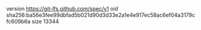 version https://git-lfs.github.com/spec/v1
oid sha256:ba56e3fee99dbfad5b021d90d3d33e2a1e4e917ec58ac6ef04a3179cfc609b6a
size 13344
